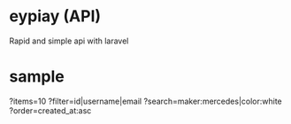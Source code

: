 # eypiay (API)

Rapid and simple api with laravel

# sample

?items=10
?filter=id|username|email
?search=maker:mercedes|color:white
?order=created_at:asc

